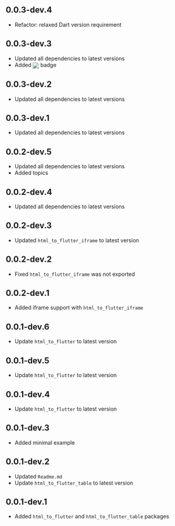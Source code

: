 ## 0.0.3-dev.4

- Refactor: relaxed Dart version requirement

## 0.0.3-dev.3

- Updated all dependencies to latest versions
- Added <img src="https://zerodha.tech/static/images/github-badge.svg" align="center" /></a> badge

## 0.0.3-dev.2

- Updated all dependencies to latest versions

## 0.0.3-dev.1

- Updated all dependencies to latest versions

## 0.0.2-dev.5

- Updated all dependencies to latest versions
- Added topics

## 0.0.2-dev.4

- Updated all dependencies to latest versions

## 0.0.2-dev.3

- Updated `html_to_flutter_iframe` to latest version

## 0.0.2-dev.2

- Fixed `html_to_flutter_iframe` was not exported

## 0.0.2-dev.1

- Added iframe support with `html_to_flutter_iframe`

## 0.0.1-dev.6

- Update `html_to_flutter` to latest version

## 0.0.1-dev.5

- Update `html_to_flutter` to latest version

## 0.0.1-dev.4

- Update `html_to_flutter` to latest version

## 0.0.1-dev.3

- Added minimal example

## 0.0.1-dev.2

- Updated `Readme.md`
- Update `html_to_flutter_table` to latest version

## 0.0.1-dev.1

- Added `html_to_flutter` and `html_to_flutter_table` packages
